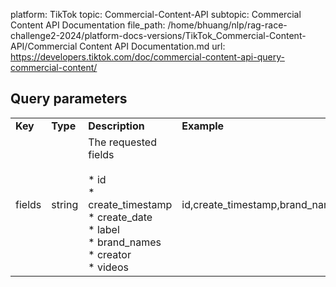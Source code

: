 platform: TikTok
topic: Commercial-Content-API
subtopic: Commercial Content API Documentation
file_path: /home/bhuang/nlp/rag-race-challenge2-2024/platform-docs-versions/TikTok_Commercial-Content-API/Commercial Content API Documentation.md
url: https://developers.tiktok.com/doc/commercial-content-api-query-commercial-content/

## Query parameters

|     |     |     |     |     |
| --- | --- | --- | --- | --- |
| **Key** | **Type** | **Description** | **Example** | **Required** |
| fields | string | The requested fields<br><br>* id<br>* create\_timestamp<br>* create\_date<br>* label<br>* brand\_names<br>* creator<br>* videos | id,create\_timestamp,brand\_names,creator,videos | true |